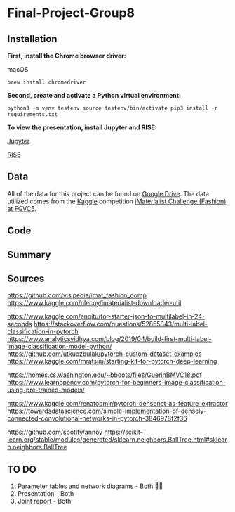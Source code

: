 # Final-Project-Group8

## Installation

**First, install the Chrome browser driver:**

macOS

`brew install chromedriver`

**Second, create and activate a Python virtual environment:** 

`python3 -m venv testenv
source testenv/bin/activate
pip3 install -r requirements.txt`

**To view the presentation, install Jupyter and RISE:**

[Jupyter](https://jupyter.org/install)

[RISE](https://rise.readthedocs.io/en/maint-5.6/installation.html)

## Data
All of the data for this project can be found on [Google Drive](https://drive.google.com/drive/folders/14YJngXIdbD-_D3qks1_uSd5Pnh2vfCad?usp=sharing). The data utilized comes from the [Kaggle](https://www.kaggle.com/c/imaterialist-challenge-fashion-2018) competition [iMaterialist Challenge (Fashion) at FGVC5](https://github.com/visipedia/imat_fashion_comp).

## Code

## Summary

## Sources
https://github.com/visipedia/imat_fashion_comp
https://www.kaggle.com/nlecoy/imaterialist-downloader-util

https://www.kaggle.com/anqitu/for-starter-json-to-multilabel-in-24-seconds
https://stackoverflow.com/questions/52855843/multi-label-classification-in-pytorch
https://www.analyticsvidhya.com/blog/2019/04/build-first-multi-label-image-classification-model-python/
https://github.com/utkuozbulak/pytorch-custom-dataset-examples
https://www.kaggle.com/mratsim/starting-kit-for-pytorch-deep-learning

https://homes.cs.washington.edu/~bboots/files/GuerinBMVC18.pdf
https://www.learnopencv.com/pytorch-for-beginners-image-classification-using-pre-trained-models/

https://www.kaggle.com/renatobmlr/pytorch-densenet-as-feature-extractor
https://towardsdatascience.com/simple-implementation-of-densely-connected-convolutional-networks-in-pytorch-3846978f2f36

https://github.com/spotify/annoy
https://scikit-learn.org/stable/modules/generated/sklearn.neighbors.BallTree.html#sklearn.neighbors.BallTree

## TO DO
  
1) Parameter tables and network diagrams - Both 🤞🏻
2) Presentation - Both
3) Joint report - Both
